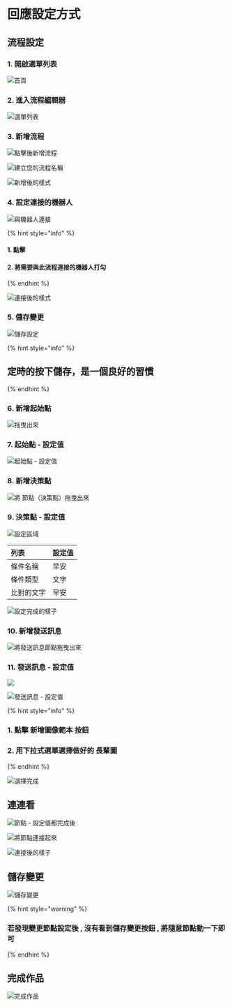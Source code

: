 # 回應設定方式

## 流程設定

### 1. 開啟選單列表

![&#x9996;&#x9801;](../../.gitbook/assets/gosu_bar.png)

### 2. 進入流程編輯器

![&#x9078;&#x55AE;&#x5217;&#x8868;](../../.gitbook/assets/gosu-xuan-dan-lie-biao-liu.png)

### 3. 新增流程

![&#x9EDE;&#x64CA;&#x5F8C;&#x65B0;&#x589E;&#x6D41;&#x7A0B;](../../.gitbook/assets/liu-cheng-bian-ji-qi-xin-zeng.png)

![&#x5EFA;&#x7ACB;&#x60A8;&#x7684;&#x6D41;&#x7A0B;&#x540D;&#x7A31;](../../.gitbook/assets/liu-cheng-bian-ji-qi-xin-zeng-liu-cheng-shi-chuang.png)

![&#x65B0;&#x589E;&#x5F8C;&#x7684;&#x6A23;&#x5F0F;](../../.gitbook/assets/liu-cheng-bian-ji-qi-liu-cheng.png)

### 4. 設定連接的機器人

![&#x8207;&#x6A5F;&#x5668;&#x4EBA;&#x9023;&#x63A5;](../../.gitbook/assets/liu-cheng-bian-ji-qi-she-ding-ji-qi-ren.png)

{% hint style="info" %}
#### 1. 點擊

#### 2. 將需要與此流程連接的機器人打勾
{% endhint %}

![&#x9023;&#x63A5;&#x5F8C;&#x7684;&#x6A23;&#x5F0F;](../../.gitbook/assets/liu-cheng-bian-ji-qi-lian-jie.png)

### 5. 儲存變更

![&#x5132;&#x5B58;&#x8A2D;&#x5B9A;](../../.gitbook/assets/liu-cheng-bian-ji-qi-chu-cun-an-niu.png)

{% hint style="info" %}
## 定時的按下儲存，是一個良好的習慣
{% endhint %}

### 6. 新增起始點

![&#x62D6;&#x66F3;&#x51FA;&#x4F86;](../../.gitbook/assets/liu-cheng-bian-ji-qi-qi-shi-dian.png)

### 7. 起始點 - 設定值

![&#x8D77;&#x59CB;&#x9EDE; - &#x8A2D;&#x5B9A;&#x503C;](../../.gitbook/assets/liu-cheng-bian-ji-qi-qi-shi-dian-she-ding-zhi.png)

### 8. 新增決策點

![&#x5C07; &#x7BC0;&#x9EDE;&#xFF08;&#x6C7A;&#x7B56;&#x9EDE;&#xFF09;&#x62D6;&#x66F3;&#x51FA;&#x4F86;](../../.gitbook/assets/liu-cheng-bian-ji-qi-jue-ce-dian.png)

### 9. 決策點 - 設定值

![&#x8A2D;&#x5B9A;&#x5340;&#x57DF;](../../.gitbook/assets/liu-cheng-bian-ji-qi-jue-ce-dian-she-ding-qu.png)

| 列表 | 設定值 |
| :--- | :--- |
| 條件名稱 | 早安 |
| 條件類型 | 文字 |
| 比對的文字 | 早安 |

![&#x8A2D;&#x5B9A;&#x5B8C;&#x6210;&#x7684;&#x6A23;&#x5B50;](../../.gitbook/assets/liu-cheng-bian-ji-qi-jue-ce-dian-she-ding-zhi.png)

### 10. 新增發送訊息

![&#x5C07;&#x767C;&#x9001;&#x8A0A;&#x606F;&#x7BC0;&#x9EDE;&#x62D6;&#x66F3;&#x51FA;&#x4F86;](../../.gitbook/assets/liu-cheng-bian-ji-qi-fa-song-xun-xi.png)

### 11. 發送訊息 - 設定值

![](../../.gitbook/assets/liu-cheng-bian-ji-qi-fa-song-xun-xi-she-ding-qu.png)

![&#x767C;&#x9001;&#x8A0A;&#x606F; - &#x8A2D;&#x5B9A;&#x503C;](../../.gitbook/assets/liu-cheng-bian-ji-qi-fa-song-xun-xi-she-ding-zhi.png)

{% hint style="info" %}
### 1. 點擊 新增圖像範本 按鈕

### 2. 用下拉式選單選擇做好的 長輩圖
{% endhint %}

![&#x9078;&#x64C7;&#x5B8C;&#x6210;](../../.gitbook/assets/liu-cheng-bian-ji-qi-fa-song-xun-xi-jie-guo.png)

## 連連看

![&#x7BC0;&#x9EDE; - &#x8A2D;&#x5B9A;&#x503C;&#x90FD;&#x5B8C;&#x6210;&#x5F8C;](../../.gitbook/assets/liu-cheng-bian-ji-qi-lian-lian-kan-qian.png)

![&#x5C07;&#x7BC0;&#x9EDE;&#x9023;&#x63A5;&#x8D77;&#x4F86;](../../.gitbook/assets/liu-cheng-bian-ji-qi-lian-lian-kan.png)

![&#x9023;&#x63A5;&#x5F8C;&#x7684;&#x6A23;&#x5B50;](../../.gitbook/assets/liu-cheng-bian-ji-qi-lian-lian-kan-hou.png)

## 儲存變更

![&#x5132;&#x5B58;&#x8B8A;&#x66F4;](../../.gitbook/assets/ka-pian-liu-cheng-04.png)

{% hint style="warning" %}
### 若發現變更節點設定後 , 沒有看到儲存變更按鈕 , 將隨意節點動一下即可
{% endhint %}

## 完成作品

![&#x5B8C;&#x6210;&#x4F5C;&#x54C1;](../../.gitbook/assets/liu-cheng-bian-ji-qi-wan-cheng.png)

